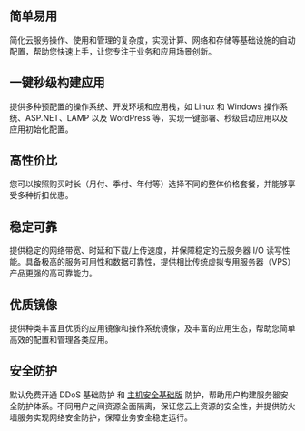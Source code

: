 ## 简单易用
简化云服务操作、使用和管理的复杂度，实现计算、网络和存储等基础设施的自动配置，帮助您快速上手，让您专注于业务和应用场景创新。

## 一键秒级构建应用
提供多种预配置的操作系统、开发环境和应用栈，如 Linux 和 Windows 操作系统、ASP.NET、LAMP 以及 WordPress 等，实现一键部署、秒级启动应用以及应用初始化配置。

## 高性价比
您可以按照购买时长（月付、季付、年付等）选择不同的整体价格套餐，并能够享受多种折扣优惠。

## 稳定可靠
提供稳定的网络带宽、时延和下载/上传速度，并保障稳定的云服务器 I/O 读写性能。具备极高的服务可用性和数据可靠性，提供相比传统虚拟专用服务器（VPS） 产品更强的高可靠能力。

## 优质镜像
提供种类丰富且优质的应用镜像和操作系统镜像，及丰富的应用生态，帮助您简单高效的配置和管理各类应用。

## 安全防护
默认免费开通 DDoS 基础防护 和 [主机安全基础版](https://intl.cloud.tencent.com/document/product/296/2222) 防护，帮助用户构建服务器安全防护体系。不同用户之间资源全面隔离，保证您云上资源的安全性，并提供防火墙服务实现网络安全防护，保障业务安全稳定运行。

